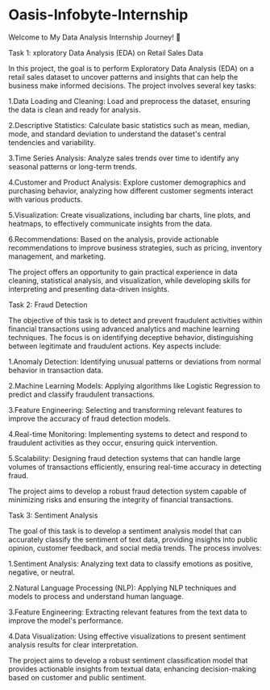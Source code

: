 # Oasis-Infobyte-Internship

Welcome to My Data Analysis Internship Journey! 🚀


Task 1: xploratory Data Analysis (EDA) on Retail Sales Data


In this project, the goal is to perform Exploratory Data Analysis (EDA) on a retail sales dataset to uncover patterns and insights that can help the business make informed decisions. The project involves several key tasks:

1.Data Loading and Cleaning: Load and preprocess the dataset, ensuring the data is clean and ready for analysis.

2.Descriptive Statistics: Calculate basic statistics such as mean, median, mode, and standard deviation to understand the dataset's central tendencies and variability.

3.Time Series Analysis: Analyze sales trends over time to identify any seasonal patterns or long-term trends.

4.Customer and Product Analysis: Explore customer demographics and purchasing behavior, analyzing how different customer segments interact with various products.

5.Visualization: Create visualizations, including bar charts, line plots, and heatmaps, to effectively communicate insights from the data.

6.Recommendations: Based on the analysis, provide actionable recommendations to improve business strategies, such as pricing, inventory management, and marketing.

The project offers an opportunity to gain practical experience in data cleaning, statistical analysis, and visualization, while developing skills for interpreting and presenting data-driven insights.


Task 2:  Fraud Detection


The objective of this task is to detect and prevent fraudulent activities within financial transactions using advanced analytics and machine learning techniques. The focus is on identifying deceptive behavior, distinguishing between legitimate and fraudulent actions. Key aspects include:

1.Anomaly Detection: Identifying unusual patterns or deviations from normal behavior in transaction data.

2.Machine Learning Models: Applying algorithms like Logistic Regression to predict and classify fraudulent transactions.

3.Feature Engineering: Selecting and transforming relevant features to improve the accuracy of fraud detection models.

4.Real-time Monitoring: Implementing systems to detect and respond to fraudulent activities as they occur, ensuring quick intervention.

5.Scalability: Designing fraud detection systems that can handle large volumes of transactions efficiently, ensuring real-time accuracy in detecting fraud.

The project aims to develop a robust fraud detection system capable of minimizing risks and ensuring the integrity of financial transactions.


Task 3: Sentiment Analysis

The goal of this task is to develop a sentiment analysis model that can accurately classify the sentiment of text data, providing insights into public opinion, customer feedback, and social media trends. The process involves:

1.Sentiment Analysis: Analyzing text data to classify emotions as positive, negative, or neutral.

2.Natural Language Processing (NLP): Applying NLP techniques and models to process and understand human language.

3.Feature Engineering: Extracting relevant features from the text data to improve the model's performance.

4.Data Visualization: Using effective visualizations to present sentiment analysis results for clear interpretation.

The project aims to develop a robust sentiment classification model that provides actionable insights from textual data, enhancing decision-making based on customer and public sentiment.



